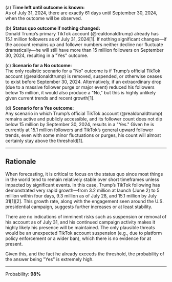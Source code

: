 (a) **Time left until outcome is known:**  
As of July 31, 2024, there are exactly 61 days until September 30, 2024, when the outcome will be observed.

(b) **Status quo outcome if nothing changed:**  
Donald Trump’s primary TikTok account (@realdonaldtrump) already has 15.1 million followers as of July 31, 2024[1]. If nothing significant changes—if the account remains up and follower numbers neither decline nor fluctuate dramatically—he will still have more than 15 million followers on September 30, 2024, resulting in a "Yes" outcome.

(c) **Scenario for a No outcome:**  
The only realistic scenario for a "No" outcome is if Trump’s official TikTok account (@realdonaldtrump) is removed, suspended, or otherwise ceases to exist before September 30, 2024. Alternatively, if an extraordinary drop (due to a massive follower purge or major event) reduced his followers below 15 million, it would also produce a "No," but this is highly unlikely given current trends and recent growth[1].

(d) **Scenario for a Yes outcome:**  
Any scenario in which Trump’s official TikTok account (@realdonaldtrump) remains active and publicly accessible, and its follower count does not dip below 15 million by September 30, 2024, results in a "Yes." Given he is currently at 15.1 million followers and TikTok’s general upward follower trends, even with some minor fluctuations or purges, his count will almost certainly stay above the threshold[1].

---

## Rationale

When forecasting, it is critical to focus on the status quo since most things in the world tend to remain relatively stable over short timeframes unless impacted by significant events. In this case, Trump’s TikTok following has demonstrated very rapid growth—from 3.2 million at launch (June 2) to 5 million within four days, 9.3 million as of July 28, and 15.1 million by July 31[1][2]. This growth rate, along with the engagement seen around the U.S. presidential campaign, suggests further increases or at least stability.

There are no indications of imminent risks such as suspension or removal of his account as of July 31, and his continued campaign activity makes it highly likely his presence will be maintained. The only plausible threats would be an unexpected TikTok account suspension (e.g., due to platform policy enforcement or a wider ban), which there is no evidence for at present.

Given this, and the fact he already exceeds the threshold, the probability of the answer being "Yes" is extremely high.

---

Probability: **98%**